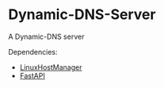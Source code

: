 # Dynamic-DNS-Server
A Dynamic-DNS server

Dependencies:
-   [LinuxHostManager](https://github.com/MohammadRimawi/LinuxHostsManager)
-   [FastAPI](https://github.com/tiangolo/fastapi)